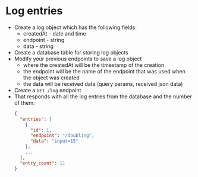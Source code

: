 # Log entries

- Create a log object which has the following fields:
  - createdAt - date and time
  - endpoint - string
  - data - string
- Create a database table for storing log objects
- Modify your previous endpoints to save a log object
  - where the createdAt will be the timestamp of the creation
  - the endpoint will be the name of the endpoint that was used when the object
    was created
  - the data will be received data (query params, received json data)
- Create a `GET /log` endpoint
- That responds with all the log entries from the database and the number of
  them:
  ```json
  {
    "entries": [
      {
        "id": 1,
        "endpoint": "/doubling",
        "data": "input=15"
      },
      ...
    ],
    "entry_count": 11
  }
  ```

